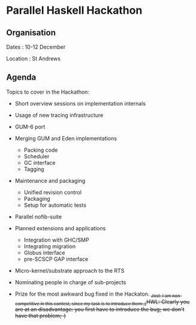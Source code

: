 # Parallel Haskell Hackathon

## Organisation


Dates : 10-12 December


Location : St Andrews

## Agenda


Topics to cover in the Hackathon:

- Short overview sessions on implementation internals
- Usage of new tracing infrastructure
- GUM-6 port
- Merging GUM and Eden implementations

  - Packing code
  - Scheduler
  - GC interface
  - Tagging
- Maintenance and packaging

  - Unified revision control
  - Packaging
  - Setup for automatic tests
- Parallel nofib-suite
- Planned extensions and applications

  - Integration with GHC/SMP
  - Integrating migration
  - Globus interface
  - pre-SCSCP GAP interface
- Micro-kernel/substrate approach to the RTS
- Nominating people in charge of sub-projects
- Prize for the most awkward bug fixed in the Hackaton. <sub>~~Jost: I am non-competitive in this contest, since my task is to introduce them ;)~~</sub>~~HWL: Clearly you are at an disadvantage: you first have to introduce the bug; we don't have that problem;-)~~